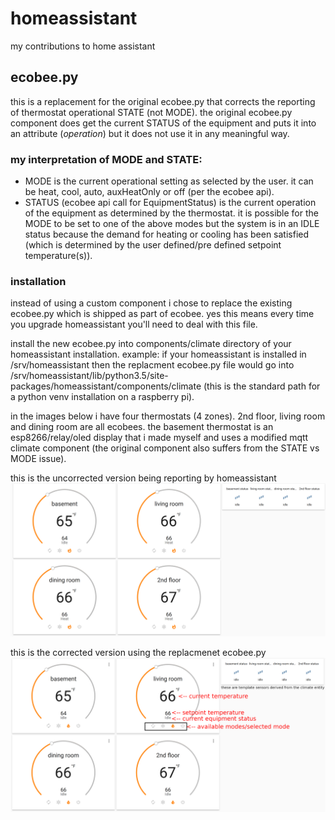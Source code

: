 # homeassistant
my contributions to home assistant

## ecobee.py
this is a replacement for the original ecobee.py that corrects the reporting of thermostat operational STATE (not MODE). the original ecobee.py component does get the current STATUS of the equipment and puts it into an attribute (*operation*) but it does not use it in any meaningful way. 

### my interpretation of MODE and STATE:
  * MODE is the current operational setting as selected by the user. it can be heat, cool, auto, auxHeatOnly or off (per the ecobee api).
  * STATUS (ecobee api call for EquipmentStatus) is the current operation of the equipment as determined by the thermostat. it is possible for the MODE to be set to one of the above modes but the system is in an IDLE status because the demand for heating or cooling has been satisfied (which is determined by the user defined/pre defined setpoint temperature(s)).

### installation
instead of using a custom component i chose to replace the existing ecobee.py which is shipped as part of ecobee. yes this means every time you upgrade homeassistant you'll need to deal with this file.

install the new ecobee.py into components/climate directory of your homeassistant installation.  example: if your homeassistant is installed in /srv/homeassistant then the replacment ecobee.py file would go into /srv/homeassistant/lib/python3.5/site-packages/homeassistant/components/climate (this is the standard path for a python venv installation on a raspberry pi).

in the images below i have four thermostats (4 zones).  2nd floor, living room and dining room are all ecobees. the basement thermostat is an esp8266/relay/oled display that i made myself and uses a modified mqtt climate component (the original component also suffers from the STATE vs MODE issue).

this is the uncorrected version being reporting by homeassistant
![alt text][ecobee_wrong]

this is the corrected version using the replacmenet ecobee.py
![alt text][ecobee_correct]


[ecobee_wrong]: images/ecobee_wrong_tstat_card.png
[ecobee_correct]: images/ecobee_correct_tstat_card.png
[tstat02]: images/thermostat02.png "incorrect example"